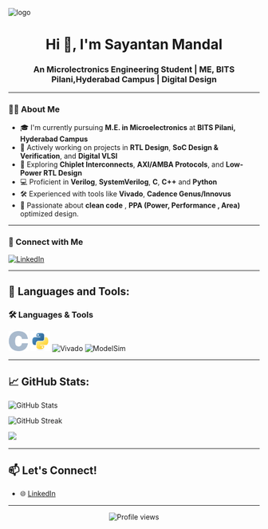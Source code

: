 <!-- Banner Image -->
![logo](banner.jpg)

<h1 align="center">Hi 👋, I'm Sayantan Mandal</h1>
<h3 align="center">An Microlectronics Engineering Student | ME, BITS Pilani,Hyderabad Campus | Digital Design </h3>

---

### 👨‍💻 About Me

- 🎓 I'm currently pursuing **M.E. in Microelectronics** at **BITS Pilani, Hyderabad Campus**
- 🔭 Actively working on projects in **RTL Design**, **SoC Design & Verification**, and **Digital VLSI**
- 🧠 Exploring **Chiplet Interconnects**, **AXI/AMBA Protocols**, and **Low-Power RTL Design**
- 💻 Proficient in **Verilog**, **SystemVerilog**, **C**, **C++** and **Python**
- 🛠️ Experienced with tools like **Vivado**, **Cadence Genus/Innovus**
- 🎯 Passionate about **clean code** , **PPA (Power, Performance , Area)** optimized design.

---

### 🤝 Connect with Me


  <a href="https://www.linkedin.com/in/sayantanmandal2000" target="_blank">
    <img src="https://raw.githubusercontent.com/rahuldkjain/github-profile-readme-generator/master/src/images/icons/Social/linked-in-alt.svg" alt="LinkedIn" height="30" width="40" />
  </a>

  ---

## 🧰 Languages and Tools:

### 🛠️ Languages & Tools

<p align="left">
  <!-- C -->
  <img src="https://raw.githubusercontent.com/devicons/devicon/master/icons/c/c-original.svg" alt="C" width="40" height="40"/>
  
  <!-- Python -->
  <img src="https://raw.githubusercontent.com/devicons/devicon/master/icons/python/python-original.svg" alt="Python" width="40" height="40"/>
  
  <!-- Vivado -->
  <img src="https://upload.wikimedia.org/wikipedia/commons/thumb/3/3e/Xilinx_Vivado_Design_Suite_Logo.svg/320px-Xilinx_Vivado_Design_Suite_Logo.svg.png" alt="Vivado" width="60" height="40"/>

  <!-- ModelSim -->
  <img src="https://upload.wikimedia.org/wikipedia/commons/thumb/3/36/ModelSim_Logo.png/320px-ModelSim_Logo.png" alt="ModelSim" width="60" height="40"/>
</p>


---

## 📈 GitHub Stats:
<p>
  <img src="https://github-readme-stats.vercel.app/api?username=SayantanMandal2000&show_icons=true&theme=tokyonight" alt="GitHub Stats"/>
</p>

<p>
  <img src="https://github-readme-streak-stats.herokuapp.com/?user=SayantanMandal2000&theme=tokyonight" alt="GitHub Streak"/>
</p>

<p>
  <img src="https://github-readme-stats.vercel.app/api/top-langs/?username=SayantanMandal2000&layout=compact&theme=tokyonight" />
</p>

---

## 📫 Let's Connect!
- 🌐 [LinkedIn](https://www.linkedin.com/in/sayantanmandal2000)


---

<p align="center">
  <img src="https://komarev.com/ghpvc/?username=SayantanMandal2000&label=Profile%20views&color=0e75b6&style=flat" alt="Profile views" />
</p>
